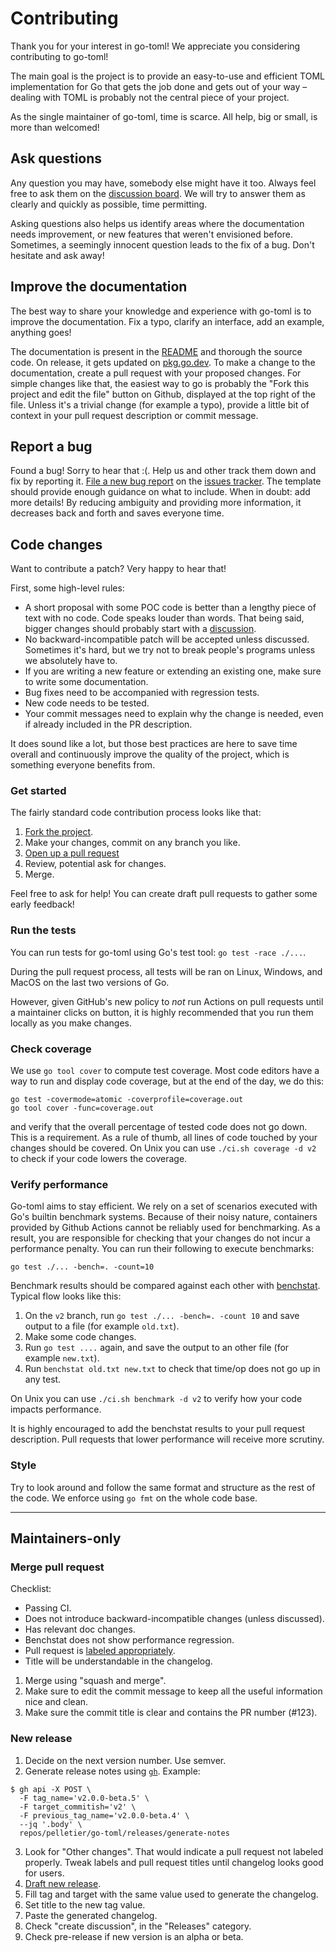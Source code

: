 # Contributing

Thank you for your interest in go-toml! We appreciate you considering
contributing to go-toml!

The main goal is the project is to provide an easy-to-use and efficient TOML
implementation for Go that gets the job done and gets out of your way – dealing
with TOML is probably not the central piece of your project.

As the single maintainer of go-toml, time is scarce. All help, big or small, is
more than welcomed!

## Ask questions

Any question you may have, somebody else might have it too. Always feel free to
ask them on the [discussion board][discussions]. We will try to answer them as
clearly and quickly as possible, time permitting.

Asking questions also helps us identify areas where the documentation needs
improvement, or new features that weren't envisioned before. Sometimes, a
seemingly innocent question leads to the fix of a bug. Don't hesitate and ask
away!

[discussions]: https://github.com/pelletier/go-toml/discussions

## Improve the documentation

The best way to share your knowledge and experience with go-toml is to improve
the documentation. Fix a typo, clarify an interface, add an example, anything
goes!

The documentation is present in the [README][readme] and thorough the source
code. On release, it gets updated on [pkg.go.dev][pkg.go.dev]. To make a change
to the documentation, create a pull request with your proposed changes. For
simple changes like that, the easiest way to go is probably the "Fork this
project and edit the file" button on Github, displayed at the top right of the
file. Unless it's a trivial change (for example a typo), provide a little bit of
context in your pull request description or commit message.

## Report a bug

Found a bug! Sorry to hear that :(. Help us and other track them down and fix by
reporting it. [File a new bug report][bug-report] on the [issues
tracker][issues-tracker]. The template should provide enough guidance on what to
include. When in doubt: add more details! By reducing ambiguity and providing
more information, it decreases back and forth and saves everyone time.

## Code changes

Want to contribute a patch? Very happy to hear that!

First, some high-level rules:

*   A short proposal with some POC code is better than a lengthy piece of text
    with no code. Code speaks louder than words. That being said, bigger changes
    should probably start with a [discussion][discussions].
*   No backward-incompatible patch will be accepted unless discussed. Sometimes
    it's hard, but we try not to break people's programs unless we absolutely have
    to.
*   If you are writing a new feature or extending an existing one, make sure to
    write some documentation.
*   Bug fixes need to be accompanied with regression tests.
*   New code needs to be tested.
*   Your commit messages need to explain why the change is needed, even if already
    included in the PR description.

It does sound like a lot, but those best practices are here to save time overall
and continuously improve the quality of the project, which is something everyone
benefits from.

### Get started

The fairly standard code contribution process looks like that:

1.  [Fork the project][fork].
2.  Make your changes, commit on any branch you like.
3.  [Open up a pull request][pull-request]
4.  Review, potential ask for changes.
5.  Merge.

Feel free to ask for help! You can create draft pull requests to gather some
early feedback!

### Run the tests

You can run tests for go-toml using Go's test tool: `go test -race ./...`.

During the pull request process, all tests will be ran on Linux, Windows, and
MacOS on the last two versions of Go.

However, given GitHub's new policy to *not* run Actions on pull requests until a
maintainer clicks on button, it is highly recommended that you run them locally
as you make changes.

### Check coverage

We use `go tool cover` to compute test coverage. Most code editors have a way to
run and display code coverage, but at the end of the day, we do this:

    go test -covermode=atomic -coverprofile=coverage.out
    go tool cover -func=coverage.out

and verify that the overall percentage of tested code does not go down. This is
a requirement. As a rule of thumb, all lines of code touched by your changes
should be covered. On Unix you can use `./ci.sh coverage -d v2` to check if your
code lowers the coverage.

### Verify performance

Go-toml aims to stay efficient. We rely on a set of scenarios executed with Go's
builtin benchmark systems. Because of their noisy nature, containers provided by
Github Actions cannot be reliably used for benchmarking. As a result, you are
responsible for checking that your changes do not incur a performance penalty.
You can run their following to execute benchmarks:

    go test ./... -bench=. -count=10

Benchmark results should be compared against each other with
[benchstat][benchstat]. Typical flow looks like this:

1.  On the `v2` branch, run `go test ./... -bench=. -count 10` and save output to
    a file (for example `old.txt`).
2.  Make some code changes.
3.  Run `go test ....` again, and save the output to an other file (for example
    `new.txt`).
4.  Run `benchstat old.txt new.txt` to check that time/op does not go up in any
    test.

On Unix you can use `./ci.sh benchmark -d v2` to verify how your code impacts
performance.

It is highly encouraged to add the benchstat results to your pull request
description. Pull requests that lower performance will receive more scrutiny.

[benchstat]: https://pkg.go.dev/golang.org/x/perf/cmd/benchstat

### Style

Try to look around and follow the same format and structure as the rest of the
code. We enforce using `go fmt` on the whole code base.

***

## Maintainers-only

### Merge pull request

Checklist:

*   Passing CI.
*   Does not introduce backward-incompatible changes (unless discussed).
*   Has relevant doc changes.
*   Benchstat does not show performance regression.
*   Pull request is [labeled appropriately][pr-labels].
*   Title will be understandable in the changelog.

1.  Merge using "squash and merge".
2.  Make sure to edit the commit message to keep all the useful information nice
    and clean.
3.  Make sure the commit title is clear and contains the PR number (#123).

### New release

1.  Decide on the next version number. Use semver.
2.  Generate release notes using [`gh`][gh]. Example:

<!---->

    $ gh api -X POST \
      -F tag_name='v2.0.0-beta.5' \
      -F target_commitish='v2' \
      -F previous_tag_name='v2.0.0-beta.4' \
      --jq '.body' \
      repos/pelletier/go-toml/releases/generate-notes

3.  Look for "Other changes". That would indicate a pull request not labeled
    properly. Tweak labels and pull request titles until changelog looks good for
    users.
4.  [Draft new release][new-release].
5.  Fill tag and target with the same value used to generate the changelog.
6.  Set title to the new tag value.
7.  Paste the generated changelog.
8.  Check "create discussion", in the "Releases" category.
9.  Check pre-release if new version is an alpha or beta.

[issues-tracker]: https://github.com/pelletier/go-toml/issues

[bug-report]: https://github.com/pelletier/go-toml/issues/new?template=bug_report.md

[pkg.go.dev]: https://pkg.go.dev/github.com/pelletier/go-toml

[readme]: ./README.md

[fork]: https://help.github.com/articles/fork-a-repo

[pull-request]: https://help.github.com/en/articles/creating-a-pull-request

[new-release]: https://github.com/pelletier/go-toml/releases/new

[gh]: https://github.com/cli/cli

[pr-labels]: https://github.com/pelletier/go-toml/blob/v2/.github/release.yml

